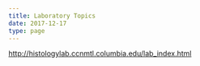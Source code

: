 ```yaml
---
title: Laboratory Topics
date: 2017-12-17
type: page
---
```

http://histologylab.ccnmtl.columbia.edu/lab_index.html